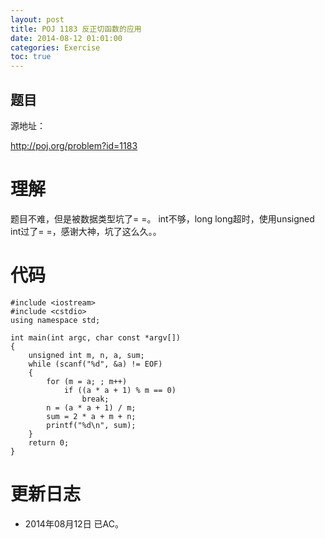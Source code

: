 ```yaml
---
layout: post
title: POJ 1183 反正切函数的应用
date: 2014-08-12 01:01:00
categories: Exercise
toc: true
---
```

## 题目
源地址：

http://poj.org/problem?id=1183

# 理解
题目不难，但是被数据类型坑了= =。
int不够，long long超时，使用unsigned int过了= =，感谢大神，坑了这么久。。

<!-- more -->

# 代码

```
#include <iostream>
#include <cstdio>
using namespace std;

int main(int argc, char const *argv[])
{
    unsigned int m, n, a, sum;
    while (scanf("%d", &a) != EOF)
    {
        for (m = a; ; m++)
            if ((a * a + 1) % m == 0)
                break;
        n = (a * a + 1) / m;
        sum = 2 * a + m + n;
        printf("%d\n", sum);
    }
    return 0;
}

```

# 更新日志
- 2014年08月12日 已AC。